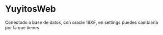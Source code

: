 # YuyitosWeb
Conectado a base de datos, con oracle 18XE, en settings puedes cambiarla por la que tienes
